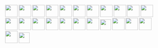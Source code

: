 <p align="left">
  <img src="https://img.icons8.com/?size=48&id=40670&format=png" width="40" height="40"/>
  <img src="https://img.icons8.com/?size=100&id=mldPmcCMMrFh&format=png&color=000000" width="40" height="40"/>
  <img src="https://upload.wikimedia.org/wikipedia/commons/thumb/4/4b/Bash_Logo_Colored.svg/512px-Bash_Logo_Colored.svg.png?20180723054350" height="40"/>
  <img src="https://cdn.jsdelivr.net/gh/devicons/devicon/icons/java/java-original.svg" width="40" height="40"/>
  <img src="https://cdn.jsdelivr.net/gh/devicons/devicon/icons/csharp/csharp-original.svg" width="40" height="40"/>
  <img src="https://cdn.jsdelivr.net/gh/devicons/devicon/icons/javascript/javascript-original.svg" width="40" height="40"/>
  <img src="https://cdn.jsdelivr.net/gh/devicons/devicon/icons/html5/html5-original.svg" width="40" height="40"/>
  <img src="https://cdn.jsdelivr.net/gh/devicons/devicon/icons/css3/css3-original.svg" width="40" height="40"/>
  <img src="https://cdn.jsdelivr.net/gh/devicons/devicon/icons/bootstrap/bootstrap-original.svg" width="40" height="40"/>
  <img src="https://tailwindcss.com/_next/static/media/tailwindcss-mark.d52e9897.svg" width="40"  height="40"/>
  <img src="https://cdn4.iconfinder.com/data/icons/logos-3/600/React.js_logo-512.png" width="40" height="40"/>
  <img src="https://user-images.githubusercontent.com/958486/218346783-72be5ae3-b953-4dd7-b239-788a882fdad6.svg" width="40" height="40"/>
  <img src="https://icon.icepanel.io/Technology/svg/Azios.svg" height="40"/>
  <img src="https://icon.icepanel.io/Technology/svg/Node.js.svg" height="40"/>
  
  <img src="https://cdn.jsdelivr.net/gh/devicons/devicon/icons/dotnetcore/dotnetcore-original.svg" width="40" height="40"/>
  <img src="https://cdn.jsdelivr.net/gh/devicons/devicon/icons/postgresql/postgresql-original.svg" width="40" height="40"/>  
  <img src="https://cdn.worldvectorlogo.com/logos/mongodb-icon-1.svg" width="40" height="40"/>
  <img src="https://cdn.jsdelivr.net/gh/devicons/devicon/icons/linux/linux-original.svg" width="40" height="40"/>
  <img src="https://upload.wikimedia.org/wikipedia/commons/thumb/0/07/Neovim-mark-flat.svg/640px-Neovim-mark-flat.svg.png" height="35"/>
  <img src="https://cdn.jsdelivr.net/gh/devicons/devicon/icons/vscode/vscode-original.svg" width="40" height="40"/>
  <img src="https://cdn.jsdelivr.net/gh/devicons/devicon/icons/visualstudio/visualstudio-plain.svg" width="40" height="40"/>
  <img src="https://cdn.jsdelivr.net/gh/devicons/devicon/icons/git/git-original.svg" width="40" height="40"/>
  <img src="https://desktop.github.com/images/desktop-icon.svg" width="40" height="40"/>
  <img src="https://upload.wikimedia.org/wikipedia/commons/thumb/3/33/Figma-logo.svg/500px-Figma-logo.svg.png?20190122211436" height="35"/>
</p>
